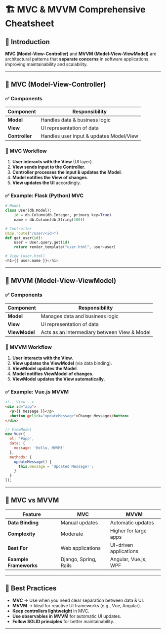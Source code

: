 # 🏗️ MVC & MVVM Comprehensive Cheatsheet

## 🔹 Introduction
**MVC (Model-View-Controller)** and **MVVM (Model-View-ViewModel)** are architectural patterns that **separate concerns** in software applications, improving maintainability and scalability.

---

## 🔹 MVC (Model-View-Controller)
### ✅ Components
| Component | Responsibility |
|-----------|---------------|
| **Model** | Handles data & business logic |
| **View** | UI representation of data |
| **Controller** | Handles user input & updates Model/View |

### 📌 MVC Workflow
1. **User interacts with the View** (UI layer).
2. **View sends input to the Controller**.
3. **Controller processes the input & updates the Model**.
4. **Model notifies the View of changes**.
5. **View updates the UI** accordingly.

### ✅ Example: Flask (Python) MVC
```python
# Model
class User(db.Model):
    id = db.Column(db.Integer, primary_key=True)
    name = db.Column(db.String(100))

# Controller
@app.route("/user/<id>")
def get_user(id):
    user = User.query.get(id)
    return render_template("user.html", user=user)

# View (user.html)
<h1>{{ user.name }}</h1>
```

---

## 🔹 MVVM (Model-View-ViewModel)
### ✅ Components
| Component | Responsibility |
|-----------|---------------|
| **Model** | Manages data and business logic |
| **View** | UI representation of data |
| **ViewModel** | Acts as an intermediary between View & Model |

### 📌 MVVM Workflow
1. **User interacts with the View**.
2. **View updates the ViewModel** (via data binding).
3. **ViewModel updates the Model**.
4. **Model notifies ViewModel of changes**.
5. **ViewModel updates the View automatically**.

### ✅ Example: Vue.js MVVM
```html
<!-- View -->
<div id="app">
  <p>{{ message }}</p>
  <button @click="updateMessage">Change Message</button>
</div>
```
```javascript
// ViewModel
new Vue({
  el: '#app',
  data: {
    message: 'Hello, MVVM!'
  },
  methods: {
    updateMessage() {
      this.message = 'Updated Message!';
    }
  }
});
```

---

## 🔹 MVC vs MVVM
| Feature  | MVC | MVVM |
|----------|-----|------|
| **Data Binding** | Manual updates | Automatic updates |
| **Complexity** | Moderate | Higher for large apps |
| **Best For** | Web applications | UI-driven applications |
| **Example Frameworks** | Django, Spring, Rails | Angular, Vue.js, WPF |

---

## 🔹 Best Practices
- **MVC** → Use when you need clear separation between data & UI.
- **MVVM** → Ideal for reactive UI frameworks (e.g., Vue, Angular).
- **Keep controllers lightweight** in MVC.
- **Use observables in MVVM** for automatic UI updates.
- **Follow SOLID principles** for better maintainability.

---